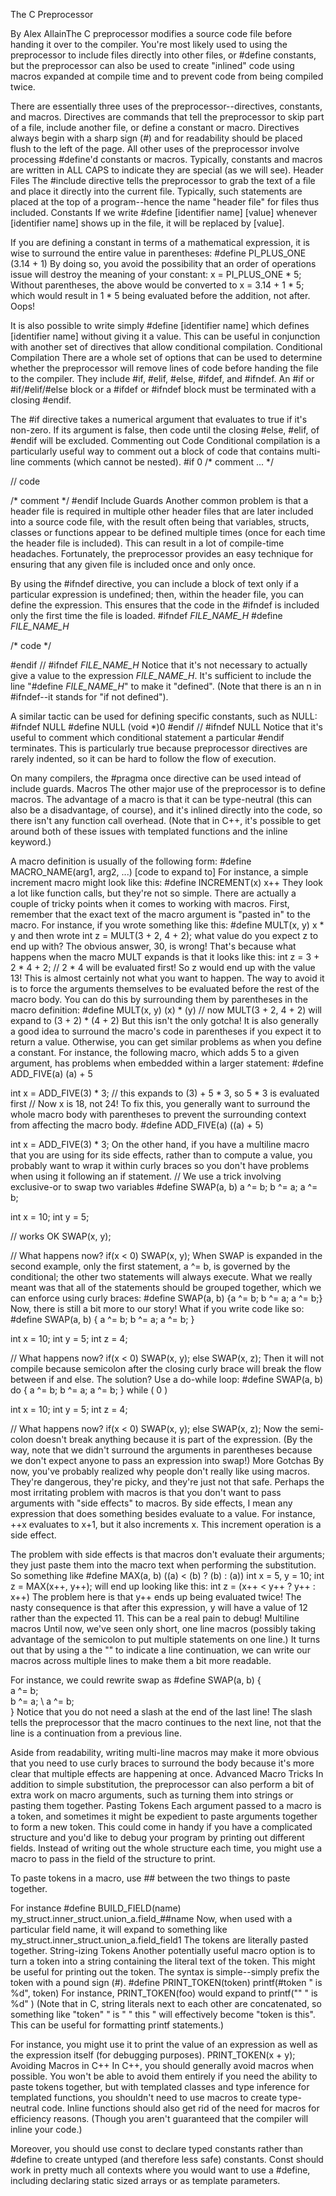 The C Preprocessor

By Alex AllainThe C preprocessor modifies a source code file before handing it over to the compiler. You're most likely used to using the preprocessor to include files directly into other files, or #define constants, but the preprocessor can also be used to create "inlined" code using macros expanded at compile time and to prevent code from being compiled twice.



There are essentially three uses of the preprocessor--directives, constants, and macros. Directives are commands that tell the preprocessor to skip part of a file, include another file, or define a constant or macro. Directives always begin with a sharp sign (#) and for readability should be placed flush to the left of the page. All other uses of the preprocessor involve processing #define'd constants or macros. Typically, constants and macros are written in ALL CAPS to indicate they are special (as we will see).
Header Files
The #include directive tells the preprocessor to grab the text of a file and place it directly into the current file. Typically, such statements are placed at the top of a program--hence the name "header file" for files thus included.
Constants
If we write
#define [identifier name] [value]
whenever [identifier name] shows up in the file, it will be replaced by [value].

If you are defining a constant in terms of a mathematical expression, it is wise to surround the entire value in parentheses:
#define PI_PLUS_ONE (3.14 + 1)
By doing so, you avoid the possibility that an order of operations issue will destroy the meaning of your constant:
x = PI_PLUS_ONE * 5;
Without parentheses, the above would be converted to
x = 3.14 + 1 * 5;
which would result in 1 * 5 being evaluated before the addition, not after. Oops!

It is also possible to write simply
#define [identifier name]
which defines [identifier name] without giving it a value. This can be useful in conjunction with another set of directives that allow conditional compilation.
Conditional Compilation
There are a whole set of options that can be used to determine whether the preprocessor will remove lines of code before handing the file to the compiler. They include #if, #elif, #else, #ifdef, and #ifndef. An #if or #if/#elif/#else block or a #ifdef or #ifndef block must be terminated with a closing #endif.

The #if directive takes a numerical argument that evaluates to true if it's non-zero. If its argument is false, then code until the closing #else, #elif, of #endif will be excluded.
Commenting out Code
Conditional compilation is a particularly useful way to comment out a block of code that contains multi-line comments (which cannot be nested).
#if 0
/* comment ...
*/

// code

/* comment */
#endif
Include Guards
Another common problem is that a header file is required in multiple other header files that are later included into a source code file, with the result often being that variables, structs, classes or functions appear to be defined multiple times (once for each time the header file is included). This can result in a lot of compile-time headaches. Fortunately, the preprocessor provides an easy technique for ensuring that any given file is included once and only once.

By using the #ifndef directive, you can include a block of text only if a particular expression is undefined; then, within the header file, you can define the expression. This ensures that the code in the #ifndef is included only the first time the file is loaded.
#ifndef _FILE_NAME_H_
#define _FILE_NAME_H_

/* code */

#endif // #ifndef _FILE_NAME_H_
Notice that it's not necessary to actually give a value to the expression _FILE_NAME_H_. It's sufficient to include the line "#define _FILE_NAME_H_" to make it "defined". (Note that there is an n in #ifndef--it stands for "if not defined").

A similar tactic can be used for defining specific constants, such as NULL:
#ifndef NULL
#define NULL (void *)0
#endif // #ifndef NULL
Notice that it's useful to comment which conditional statement a particular #endif terminates. This is particularly true because preprocessor directives are rarely indented, so it can be hard to follow the flow of execution.

On many compilers, the #pragma once directive can be used intead of include guards.
Macros
The other major use of the preprocessor is to define macros. The advantage of a macro is that it can be type-neutral (this can also be a disadvantage, of course), and it's inlined directly into the code, so there isn't any function call overhead. (Note that in C++, it's possible to get around both of these issues with templated functions and the inline keyword.)

A macro definition is usually of the following form:
#define MACRO_NAME(arg1, arg2, ...) [code to expand to]
For instance, a simple increment macro might look like this:
#define INCREMENT(x) x++
They look a lot like function calls, but they're not so simple. There are actually a couple of tricky points when it comes to working with macros. First, remember that the exact text of the macro argument is "pasted in" to the macro. For instance, if you wrote something like this:
#define MULT(x, y) x * y
and then wrote
int z = MULT(3 + 2, 4 + 2);
what value do you expect z to end up with? The obvious answer, 30, is wrong! That's because what happens when the macro MULT expands is that it looks like this:
int z = 3 + 2 * 4 + 2;    // 2 * 4 will be evaluated first!
So z would end up with the value 13! This is almost certainly not what you want to happen. The way to avoid it is to force the arguments themselves to be evaluated before the rest of the macro body. You can do this by surrounding them by parentheses in the macro definition:
#define MULT(x, y) (x) * (y)
// now MULT(3 + 2, 4 + 2) will expand to (3 + 2) * (4 + 2)
But this isn't the only gotcha! It is also generally a good idea to surround the macro's code in parentheses if you expect it to return a value. Otherwise, you can get similar problems as when you define a constant. For instance, the following macro, which adds 5 to a given argument, has problems when embedded within a larger statement:
#define ADD_FIVE(a) (a) + 5

int x = ADD_FIVE(3) * 3;
// this expands to (3) + 5 * 3, so 5 * 3 is evaluated first
// Now x is 18, not 24!
To fix this, you generally want to surround the whole macro body with parentheses to prevent the surrounding context from affecting the macro body.
#define ADD_FIVE(a) ((a) + 5)

int x = ADD_FIVE(3) * 3;
On the other hand, if you have a multiline macro that you are using for its side effects, rather than to compute a value, you probably want to wrap it within curly braces so you don't have problems when using it following an if statement.
// We use a trick involving exclusive-or to swap two variables
#define SWAP(a, b)  a ^= b; b ^= a; a ^= b; 

int x = 10;
int y = 5;

// works OK
SWAP(x, y);

// What happens now?
if(x < 0)
    SWAP(x, y);
When SWAP is expanded in the second example, only the first statement, a ^= b, is governed by the conditional; the other two statements will always execute. What we really meant was that all of the statements should be grouped together, which we can enforce using curly braces:
#define SWAP(a, b)  {a ^= b; b ^= a; a ^= b;} 
Now, there is still a bit more to our story! What if you write code like so:
#define SWAP(a, b)  { a ^= b; b ^= a; a ^= b; }

int x = 10;
int y = 5;
int z = 4;

// What happens now?
if(x < 0)
    SWAP(x, y);
else
    SWAP(x, z); 
Then it will not compile because semicolon after the closing curly brace will break the flow between if and else. The solution? Use a do-while loop:
#define SWAP(a, b)  do { a ^= b; b ^= a; a ^= b; } while ( 0 )

int x = 10;
int y = 5;
int z = 4;

// What happens now?
if(x < 0)
    SWAP(x, y);
else
    SWAP(x, z); 
Now the semi-colon doesn't break anything because it is part of the expression. (By the way, note that we didn't surround the arguments in parentheses because we don't expect anyone to pass an expression into swap!)
More Gotchas
By now, you've probably realized why people don't really like using macros. They're dangerous, they're picky, and they're just not that safe. Perhaps the most irritating problem with macros is that you don't want to pass arguments with "side effects" to macros. By side effects, I mean any expression that does something besides evaluate to a value. For instance, ++x evaluates to x+1, but it also increments x. This increment operation is a side effect.

The problem with side effects is that macros don't evaluate their arguments; they just paste them into the macro text when performing the substitution. So something like
#define MAX(a, b) ((a) < (b) ? (b) : (a))
int x = 5, y = 10;
int z = MAX(x++, y++);
will end up looking like this:
int z = (x++ < y++ ? y++ : x++)
The problem here is that y++ ends up being evaluated twice! The nasty consequence is that after this expression, y will have a value of 12 rather than the expected 11. This can be a real pain to debug!
Multiline macros
Until now, we've seen only short, one line macros (possibly taking advantage of the semicolon to put multiple statements on one line.) It turns out that by using a the "\" to indicate a line continuation, we can write our macros across multiple lines to make them a bit more readable.

For instance, we could rewrite swap as
#define SWAP(a, b)  {                   \
                        a ^= b;         \
                        b ^= a;         \ 
                        a ^= b;         \
                    } 
Notice that you do not need a slash at the end of the last line! The slash tells the preprocessor that the macro continues to the next line, not that the line is a continuation from a previous line.

Aside from readability, writing multi-line macros may make it more obvious that you need to use curly braces to surround the body because it's more clear that multiple effects are happening at once.
Advanced Macro Tricks
In addition to simple substitution, the preprocessor can also perform a bit of extra work on macro arguments, such as turning them into strings or pasting them together.
Pasting Tokens
Each argument passed to a macro is a token, and sometimes it might be expedient to paste arguments together to form a new token. This could come in handy if you have a complicated structure and you'd like to debug your program by printing out different fields. Instead of writing out the whole structure each time, you might use a macro to pass in the field of the structure to print.

To paste tokens in a macro, use ## between the two things to paste together.

For instance
#define BUILD_FIELD(name) my_struct.inner_struct.union_a.field_##name
Now, when used with a particular field name, it will expand to something like
my_struct.inner_struct.union_a.field_field1
The tokens are literally pasted together.
String-izing Tokens
Another potentially useful macro option is to turn a token into a string containing the literal text of the token. This might be useful for printing out the token. The syntax is simple--simply prefix the token with a pound sign (#).
#define PRINT_TOKEN(token) printf(#token " is %d", token)
For instance, PRINT_TOKEN(foo) would expand to
printf("<foo>" " is %d" <foo>)
(Note that in C, string literals next to each other are concatenated, so something like "token" " is " " this " will effectively become "token is this". This can be useful for formatting printf statements.)

For instance, you might use it to print the value of an expression as well as the expression itself (for debugging purposes).
PRINT_TOKEN(x + y);
Avoiding Macros in C++
In C++, you should generally avoid macros when possible. You won't be able to avoid them entirely if you need the ability to paste tokens together, but with templated classes and type inference for templated functions, you shouldn't need to use macros to create type-neutral code. Inline functions should also get rid of the need for macros for efficiency reasons. (Though you aren't guaranteed that the compiler will inline your code.)

Moreover, you should use const to declare typed constants rather than #define to create untyped (and therefore less safe) constants. Const should work in pretty much all contexts where you would want to use a #define, including declaring static sized arrays or as template parameters.
